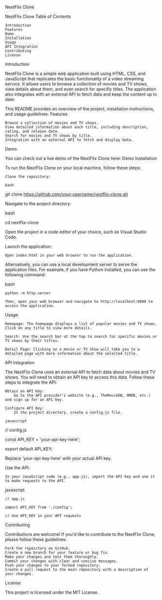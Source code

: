 NextFlix Clone

NextFlix Clone
Table of Contents

    Introduction
    Features
    Demo
    Installation
    Usage
    API Integration
    Contributing
    License

Introduction

NextFlix Clone is a simple web application built using HTML, CSS, and JavaScript that replicates the basic functionality of a video streaming service. It allows users to browse a collection of movies and TV shows, view details about them, and even search for specific titles. The application also integrates with an external API to fetch data and keep the content up to date.

This README provides an overview of the project, installation instructions, and usage guidelines.
Features

    Browse a collection of movies and TV shows.
    View detailed information about each title, including description, rating, and release date.
    Search for movies and TV shows by title.
    Integration with an external API to fetch and display data.

Demo

You can check out a live demo of the NextFlix Clone here: Demo
Installation

To run the NextFlix Clone on your local machine, follow these steps:

    Clone the repository:

    bash

git clone https://github.com/your-username/nextflix-clone.git

Navigate to the project directory:

bash

cd nextflix-clone

Open the project in a code editor of your choice, such as Visual Studio Code.

Launch the application:

    Open index.html in your web browser to run the application.

Alternatively, you can use a local development server to serve the application files. For example, if you have Python installed, you can use the following command:

bash

    python -m http.server

    Then, open your web browser and navigate to http://localhost:8000 to access the application.

Usage

    Homepage: The homepage displays a list of popular movies and TV shows. Click on any title to view more details.

    Search: Use the search bar at the top to search for specific movies or TV shows by their titles.

    Detail Page: Clicking on a movie or TV show will take you to a detailed page with more information about the selected title.

API Integration

The NextFlix Clone uses an external API to fetch data about movies and TV shows. You will need to obtain an API key to access this data. Follow these steps to integrate the API:

    Obtain an API Key:
        Go to the API provider's website (e.g., TheMovieDB, OMDB, etc.) and sign up for an API key.

    Configure API Key:
        In the project directory, create a config.js file.

    javascript

// config.js

const API_KEY = 'your-api-key-here';

export default API_KEY;

Replace 'your-api-key-here' with your actual API key.

Use the API:

    In your JavaScript code (e.g., app.js), import the API key and use it to make requests to the API.

javascript

    // app.js

    import API_KEY from './config';

    // Use API_KEY in your API requests

Contributing

Contributions are welcome! If you'd like to contribute to the NextFlix Clone, please follow these guidelines:

    Fork the repository on GitHub.
    Create a new branch for your feature or bug fix.
    Make your changes and test them thoroughly.
    Commit your changes with clear and concise messages.
    Push your changes to your forked repository.
    Create a pull request to the main repository with a description of your changes.

License

This project is licensed under the MIT License.
